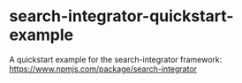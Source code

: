 # search-integrator-quickstart-example
A quickstart example for the search-integrator framework: https://www.npmjs.com/package/search-integrator
